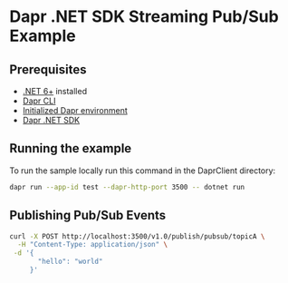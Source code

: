 # Dapr .NET SDK Streaming Pub/Sub Example

## Prerequisites

- [.NET 6+](https://dotnet.microsoft.com/download) installed
- [Dapr CLI](https://docs.dapr.io/getting-started/install-dapr-cli/)
- [Initialized Dapr environment](https://docs.dapr.io/getting-started/install-dapr-selfhost/)
- [Dapr .NET SDK](https://docs.dapr.io/developing-applications/sdks/dotnet/)

## Running the example

To run the sample locally run this command in the DaprClient directory:

```sh
dapr run --app-id test --dapr-http-port 3500 -- dotnet run
```

## Publishing Pub/Sub Events

```bash
curl -X POST http://localhost:3500/v1.0/publish/pubsub/topicA \
  -H "Content-Type: application/json" \
 -d '{
       "hello": "world"
     }'
```
